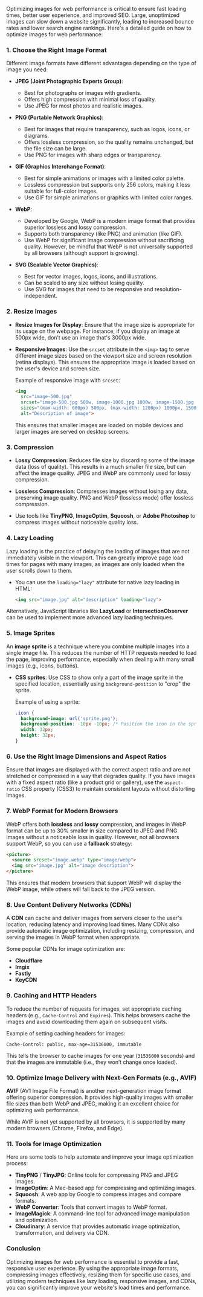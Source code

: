 Optimizing images for web performance is critical to ensure fast loading times, better user experience, and improved SEO. Large, unoptimized images can slow down a website significantly, leading to increased bounce rates and lower search engine rankings. Here's a detailed guide on how to optimize images for web performance:

### 1. **Choose the Right Image Format**

Different image formats have different advantages depending on the type of image you need:

- **JPEG (Joint Photographic Experts Group)**:
  - Best for photographs or images with gradients.
  - Offers high compression with minimal loss of quality.
  - Use JPEG for most photos and realistic images.

- **PNG (Portable Network Graphics)**:
  - Best for images that require transparency, such as logos, icons, or diagrams.
  - Offers lossless compression, so the quality remains unchanged, but the file size can be large.
  - Use PNG for images with sharp edges or transparency.

- **GIF (Graphics Interchange Format)**:
  - Best for simple animations or images with a limited color palette.
  - Lossless compression but supports only 256 colors, making it less suitable for full-color images.
  - Use GIF for simple animations or graphics with limited color ranges.

- **WebP**:
  - Developed by Google, WebP is a modern image format that provides superior lossless and lossy compression.
  - Supports both transparency (like PNG) and animation (like GIF).
  - Use WebP for significant image compression without sacrificing quality. However, be mindful that WebP is not universally supported by all browsers (although support is growing).

- **SVG (Scalable Vector Graphics)**:
  - Best for vector images, logos, icons, and illustrations.
  - Can be scaled to any size without losing quality.
  - Use SVG for images that need to be responsive and resolution-independent.

### 2. **Resize Images**

- **Resize Images for Display**: Ensure that the image size is appropriate for its usage on the webpage. For instance, if you display an image at 500px wide, don’t use an image that's 3000px wide.
- **Responsive Images**: Use the `srcset` attribute in the `<img>` tag to serve different image sizes based on the viewport size and screen resolution (retina displays). This ensures the appropriate image is loaded based on the user's device and screen size.
  
  Example of responsive image with `srcset`:
  ```html
  <img 
    src="image-500.jpg" 
    srcset="image-500.jpg 500w, image-1000.jpg 1000w, image-1500.jpg 1500w" 
    sizes="(max-width: 600px) 500px, (max-width: 1200px) 1000px, 1500px" 
    alt="Description of image">
  ```
  This ensures that smaller images are loaded on mobile devices and larger images are served on desktop screens.

### 3. **Compression**

- **Lossy Compression**: Reduces file size by discarding some of the image data (loss of quality). This results in a much smaller file size, but can affect the image quality. JPEG and WebP are commonly used for lossy compression.
  
- **Lossless Compression**: Compresses images without losing any data, preserving image quality. PNG and WebP (lossless mode) offer lossless compression.
  
- Use tools like **TinyPNG**, **ImageOptim**, **Squoosh**, or **Adobe Photoshop** to compress images without noticeable quality loss.

### 4. **Lazy Loading**

Lazy loading is the practice of delaying the loading of images that are not immediately visible in the viewport. This can greatly improve page load times for pages with many images, as images are only loaded when the user scrolls down to them.

- You can use the `loading="lazy"` attribute for native lazy loading in HTML:
  
  ```html
  <img src="image.jpg" alt="description" loading="lazy">
  ```

Alternatively, JavaScript libraries like **LazyLoad** or **IntersectionObserver** can be used to implement more advanced lazy loading techniques.

### 5. **Image Sprites**

An **image sprite** is a technique where you combine multiple images into a single image file. This reduces the number of HTTP requests needed to load the page, improving performance, especially when dealing with many small images (e.g., icons, buttons).

- **CSS sprites**: Use CSS to show only a part of the image sprite in the specified location, essentially using `background-position` to "crop" the sprite.

  Example of using a sprite:
  ```css
  .icon {
    background-image: url('sprite.png');
    background-position: -10px -10px; /* Position the icon in the sprite */
    width: 32px;
    height: 32px;
  }
  ```

### 6. **Use the Right Image Dimensions and Aspect Ratios**

Ensure that images are displayed with the correct aspect ratio and are not stretched or compressed in a way that degrades quality. If you have images with a fixed aspect ratio (like a product grid or gallery), use the `aspect-ratio` CSS property (CSS3) to maintain consistent layouts without distorting images.

### 7. **WebP Format for Modern Browsers**

WebP offers both **lossless** and **lossy** compression, and images in WebP format can be up to 30% smaller in size compared to JPEG and PNG images without a noticeable loss in quality. However, not all browsers support WebP, so you can use a **fallback** strategy:

```html
<picture>
  <source srcset="image.webp" type="image/webp">
  <img src="image.jpg" alt="image description">
</picture>
```

This ensures that modern browsers that support WebP will display the WebP image, while others will fall back to the JPEG version.

### 8. **Use Content Delivery Networks (CDNs)**

A **CDN** can cache and deliver images from servers closer to the user's location, reducing latency and improving load times. Many CDNs also provide automatic image optimization, including resizing, compression, and serving the images in WebP format when appropriate.

Some popular CDNs for image optimization are:
- **Cloudflare**
- **Imgix**
- **Fastly**
- **KeyCDN**

### 9. **Caching and HTTP Headers**

To reduce the number of requests for images, set appropriate caching headers (e.g., `Cache-Control` and `Expires`). This helps browsers cache the images and avoid downloading them again on subsequent visits.

Example of setting caching headers for images:
```http
Cache-Control: public, max-age=31536000, immutable
```

This tells the browser to cache images for one year (`31536000` seconds) and that the images are immutable (i.e., they won’t change once loaded).

### 10. **Optimize Image Delivery with Next-Gen Formats (e.g., AVIF)**

**AVIF** (AV1 Image File Format) is another next-generation image format offering superior compression. It provides high-quality images with smaller file sizes than both WebP and JPEG, making it an excellent choice for optimizing web performance.

While AVIF is not yet supported by all browsers, it is supported by many modern browsers (Chrome, Firefox, and Edge).

### 11. **Tools for Image Optimization**

Here are some tools to help automate and improve your image optimization process:

- **TinyPNG** / **TinyJPG**: Online tools for compressing PNG and JPEG images.
- **ImageOptim**: A Mac-based app for compressing and optimizing images.
- **Squoosh**: A web app by Google to compress images and compare formats.
- **WebP Converter**: Tools that convert images to WebP format.
- **ImageMagick**: A command-line tool for advanced image manipulation and optimization.
- **Cloudinary**: A service that provides automatic image optimization, transformation, and delivery via CDN.

### Conclusion

Optimizing images for web performance is essential to provide a fast, responsive user experience. By using the appropriate image formats, compressing images effectively, resizing them for specific use cases, and utilizing modern techniques like lazy loading, responsive images, and CDNs, you can significantly improve your website's load times and performance.
